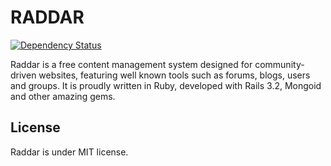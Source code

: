# RADDAR

[![Dependency Status](https://gemnasium.com/volmer/raddar.png)](https://gemnasium.com/volmer/raddar)

Raddar is a free content management system designed for community-driven websites, featuring well known tools such as forums, blogs, users and groups. It is proudly written in Ruby, developed with Rails 3.2, Mongoid and other amazing gems.

## License
Raddar is under MIT license.